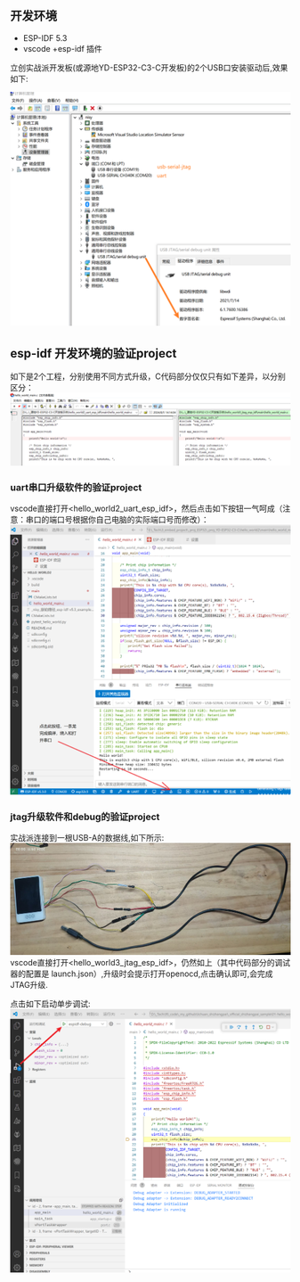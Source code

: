 ## 开发环境


* ESP-IDF 5.3 
* vscode +esp-idf 插件

立创实战派开发板(或源地YD-ESP32-C3-C开发板)的2个USB口安装驱动后,效果如下:

![](doc/2个usb端口2.png )



## esp-idf 开发环境的验证project

如下是2个工程，分别使用不同方式升级，C代码部分仅仅只有如下差异，以分别区分：
![](doc/code_diff.png )

### uart串口升级软件的验证project

vscode直接打开<hello_world2_uart_esp_idf>，然后点击如下按钮一气呵成（注意：串口的端口号根据你自己电脑的实际端口号而修改）：
![](doc/_vscode配置截图.png )

### jtag升级软件和debug的验证project

实战派连接到一根USB-A的数据线,如下所示:
![](doc/shizhangpai.jpg )
vscode直接打开<hello_world3_jtag_esp_idf>，仍然如上（其中代码部分的调试器的配置是 launch.json）,升级时会提示打开openocd,点击确认即可,会完成JTAG升级.

点击如下启动单步调试:
![](doc/debugger.png )
